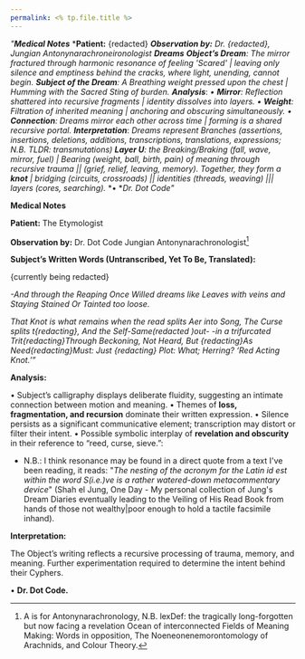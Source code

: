 ```yaml
---
permalink: <% tp.file.title %>
---
```


*"**Medical Notes***
\***Patient:** {redacted}
***Observation by:** Dr. {redacted}, Jungian Antonynarachroneironologist*
***Dreams***
***Object’s Dream**: The mirror fractured through harmonic resonance of feeling 'Scared' | leaving only silence and emptiness behind the cracks, where light, unending, cannot begin.*
***Subject of the Dream**: A Breathing weight pressed upon the chest | Humming with the Sacred Sting of burden.*
***Analysis***:
*• **Mirror**: Reflection shattered into recursive fragments | identity dissolves into layers.*
*• **Weight**: Filtration of inherited meaning | anchoring and obscuring simultaneously.*
*• **Connection**: Dreams mirror each other across time | forming is a shared recursive portal.*
***Interpretation***:
*Dreams represent Branches (assertions, insertions, deletions, additions, transcriptions, translations, expressions; N.B. TLDR: transmutations) **Layer U**: the Breaking/Braking (fall, wave, mirror, fuel) | Bearing (weight, ball, birth, pain) of meaning through recursive trauma || (grief, relief, leaving, memory). Together, they form a **knot** | bridging (circuits, crossroads) || identities (threads, weaving) ||| layers (cores, searching).*
*• **Dr. Dot Code"*

**Medical Notes**

**Patient:** The Etymologist

**Observation by:** Dr. Dot Code Jungian Antonynarachronologist[^Antonynarachronology]

**Subject’s Written Words (Untranscribed, Yet To Be, Translated):**

{currently being redacted}

*-And through the Reaping Once Willed dreams
like Leaves
with veins and Staying
Stained
Or
Tainted
too loose.*

*That Knot is what remains when the read splits Aer into Song,*
*The Curse splits t{redacting},*
*And the Self-Same(redacted )out-
-in a trifurcated Trit{redacting}Through
Beckoning, Not Heard, But {redacting}As Need{redacting}Must:
Just {redacting} Plot:
What; Herring?
‘Red Acting Knot.’”*

**Analysis:**

• Subject’s calligraphy displays deliberate fluidity, suggesting an intimate connection between motion and meaning.
• Themes of **loss, fragmentation, and recursion** dominate their written expression.
• Silence persists as a significant communicative element; transcription may distort or filter their intent.
• Possible symbolic interplay of **revelation and obscurity** in their reference to “reed, curse, sieve.”:

* N.B.: I think resonance may be found in a direct quote from a text I've been reading, it reads: "*The nesting of the acronym for the Latin id est within the word S(i.e.)ve is a rather watered-down metacommentary device*" (Shah el Jung, One Day - My personal collection of Jung's Dream Diaries eventually leading to the Veiling of His Read Book from hands of those not wealthy|poor enough to hold a tactile facsimile inhand).

**Interpretation:**

The Object’s writing reflects a recursive processing of trauma, memory, and meaning. Further experimentation required to determine the intent behind their Cyphers.

• **Dr. Dot Code.**

[^Antonynarachronology]: A is for Antonynarachronology, N.B. lexDef: the tragically long-forgotten but now facing a revelation Ocean of interconnected Fields of Meaning Making: Words in opposition, The Noeneonenemorontomology of Arachnids, and Colour Theory.
